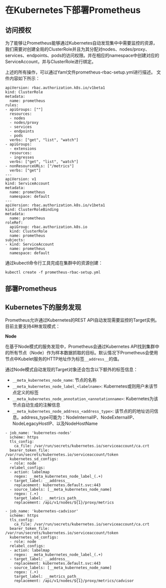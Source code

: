 # 在Kubernetes下部署Prometheus

## 访问授权

为了能够让Prometheus能够通过Kubernetes自动发现集中中需要监控的资源，我们需要对创建全局的ClusterRole并且为其分配对nodes、nodes/proxy、services、endpoints、pods的访问权限。并在相应的namespace中创建对应的ServiceAccount，并与ClusterRole进行绑定。

上述的所有操作，可以通过Yaml文件prometheus-rbac-setup.yml进行描述。 文件内容如下所示：

```
apiVersion: rbac.authorization.k8s.io/v1beta1
kind: ClusterRole
metadata:
  name: prometheus
rules:
- apiGroups: [""]
  resources:
  - nodes
  - nodes/proxy
  - services
  - endpoints
  - pods
  verbs: ["get", "list", "watch"]
- apiGroups:
  - extensions
  resources:
  - ingresses
  verbs: ["get", "list", "watch"]
- nonResourceURLs: ["/metrics"]
  verbs: ["get"]
---
apiVersion: v1
kind: ServiceAccount
metadata:
  name: prometheus
  namespace: default
---
apiVersion: rbac.authorization.k8s.io/v1beta1
kind: ClusterRoleBinding
metadata:
  name: prometheus
roleRef:
  apiGroup: rbac.authorization.k8s.io
  kind: ClusterRole
  name: prometheus
subjects:
- kind: ServiceAccount
  name: prometheus
  namespace: default
```

通过kubectl命令行工具完成在集群中的资源创建：

```
kubectl create -f prometheus-rbac-setup.yml
```

## 部署Prometheus

## Kubernetes下的服务发现

Prometheus允许通过Kubernetes的REST API自动发现需要监控的Target实例。目前主要支持4种发现模式：

**Node**

在基于Node模式的服务发现中，Prometheus会通过Kubernetes API找到集群中的所有节点（Node）作为样本数据抓取的目标。默认情况下Prometheus会使用节点中Kubelet服务的HTTP地址作为标签```__address__```的值。

通过Node模式自动发现的Target对象还会包含以下额外的标签信息：

* ```__meta_kubernetes_node_name```: 节点的名称
* ```__meta_kubernetes_node_label_<labelname>```: Kubernetes或则用户未该节点定义的标签
* ```__meta_kubernetes_node_annotation_<annotationname>```: Kubernetes为该节点自动生成的注解信息
* ```__meta_kubernetes_node_address_<address_type>```: 该节点的的地址访问信息。address_type可能为：NodeInternalIP、NodeExternalIP、NodeLegacyHostIP、以及NodeHostName

```
- job_name: 'kubernetes-nodes'
  scheme: https
  tls_config:
    ca_file: /var/run/secrets/kubernetes.io/serviceaccount/ca.crt
  bearer_token_file: /var/run/secrets/kubernetes.io/serviceaccount/token
  kubernetes_sd_configs:
  - role: node
  relabel_configs:
  - action: labelmap
    regex: __meta_kubernetes_node_label_(.+)
  - target_label: __address__
    replacement: kubernetes.default.svc:443
  - source_labels: [__meta_kubernetes_node_name]
    regex: (.+)
    target_label: __metrics_path__
    replacement: /api/v1/nodes/${1}/proxy/metrics
```

```
- job_name: 'kubernetes-cadvisor'
  scheme: https
  tls_config:
    ca_file: /var/run/secrets/kubernetes.io/serviceaccount/ca.crt
  bearer_token_file: /var/run/secrets/kubernetes.io/serviceaccount/token
  kubernetes_sd_configs:
  - role: node
  relabel_configs:
  - action: labelmap
    regex: __meta_kubernetes_node_label_(.+)
  - target_label: __address__
    replacement: kubernetes.default.svc:443
  - source_labels: [__meta_kubernetes_node_name]
    regex: (.+)
    target_label: __metrics_path__
    replacement: /api/v1/nodes/${1}/proxy/metrics/cadvisor
```